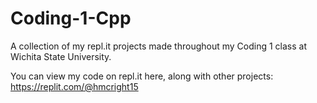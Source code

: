 # Coding-1-Cpp
A collection of my repl.it projects made throughout my Coding 1 class at Wichita State University.

You can view my code on repl.it here, along with other projects:
https://replit.com/@hmcright15
